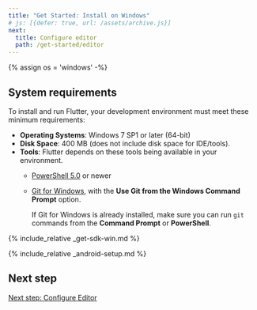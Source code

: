 ```yaml
---
title: "Get Started: Install on Windows"
# js: [{defer: true, url: /assets/archive.js}]
next:
  title: Configure editor
  path: /get-started/editor
---
```


{% assign os = 'windows' -%}

## System requirements

To install and run Flutter, your development environment must meet these minimum requirements:

- **Operating Systems**: Windows 7 SP1 or later (64-bit)
- **Disk Space**: 400 MB (does not include disk space for IDE/tools).
- **Tools**: Flutter depends on these tools being available in your environment.
  - [PowerShell 5.0][] or newer
  - [Git for Windows][], with the **Use Git from the Windows Command Prompt** option.

     If Git for Windows is already installed, make sure you can run `git` commands from the
     **Command Prompt** or **PowerShell**.

{% include_relative _get-sdk-win.md %}

{% include_relative _android-setup.md %}

## Next step

[Next step: Configure Editor](/get-started/editor)

[Git for Windows]: https://git-scm.com/download/win
[PowerShell 5.0]: https://docs.microsoft.com/en-us/powershell/scripting/_installing-windows-powershell#upgrading-existing-windows-powershell